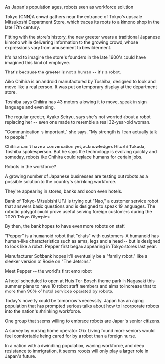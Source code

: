 As Japan's population ages, robots seen as workforce solution

Tokyo (CNN)A crowd gathers near the entrance of Tokyo's upscale Mitsukoshi Department Store, which traces its roots to a kimono shop in the late 17th century.

Fitting with the store's history, the new greeter wears a traditional Japanese kimono while delivering information to the growing crowd, whose expressions vary from amusement to bewilderment.

It's hard to imagine the store's founders in the late 1600's could have imagined this kind of employee.

That's because the greeter is not a human -- it's a robot.

Aiko Chihira is an android manufactured by Toshiba, designed to look and move like a real person. It was put on temporary display at the department store.

Toshiba says Chihira has 43 motors allowing it to move, speak in sign language and even sing.

The regular greeter, Ayako Seiryu, says she's not worried about a robot replacing her -- even one made to resemble a real 32-year-old woman.

"Communication is important," she says. "My strength is I can actually talk to people."

Chihira can't have a conversation yet, acknowledges Hitoshi Tokuda, Toshiba spokesperson. But he says the technology is evolving quickly and someday, robots like Chihira could replace humans for certain jobs.

Robots in the workforce?

A growing number of Japanese businesses are testing out robots as a possible solution to the country's shrinking workforce.

They're appearing in stores, banks and soon even hotels.

Bank of Tokyo-Mitsubishi UFJ is trying out "Nao," a customer service robot that answers basic questions and is designed to speak 19 languages. The robotic polygot could prove useful serving foreign customers during the 2020 Tokyo Olympics.

By then, the bank hopes to have even more robots on staff.

"Pepper" is a humanoid robot that "chats" with customers. A humanoid has human-like characteristics such as arms, legs and a head -- but is designed to look like a robot. Pepper first began appearing in Tokyo stores last year.

Manufacturer Softbank hopes it'll eventually be a "family robot," like a sleeker version of Rosie on "The Jetsons."

Meet Pepper -- the world's first emo robot

A hotel scheduled to open at Huis Ten Bosch theme park in Nagasaki this summer plans to have 10 robot staff members and aims to increase that to more than 90% of hotel services operated by robots.

Today's novelty could be tomorrow's necessity. Japan has an aging population that has prompted serious talks about how to incorporate robots into the nation's shrinking workforce.

One group that seems willing to embrace robots are Japan's senior citizens.

A survey by nursing home operator Orix Living found more seniors would feel comfortable being cared for by a robot than a foreign nurse.

In a nation with a dwindling population, waning workforce, and deep resistance to immigration, it seems robots will only play a larger role in Japan's future.
